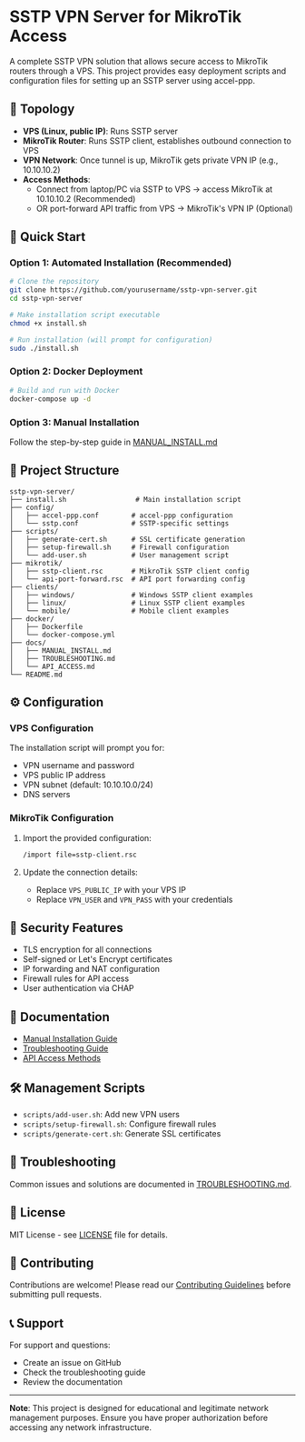# SSTP VPN Server for MikroTik Access

A complete SSTP VPN solution that allows secure access to MikroTik routers through a VPS. This project provides easy deployment scripts and configuration files for setting up an SSTP server using accel-ppp.

## 🔹 Topology

- **VPS (Linux, public IP)**: Runs SSTP server
- **MikroTik Router**: Runs SSTP client, establishes outbound connection to VPS
- **VPN Network**: Once tunnel is up, MikroTik gets private VPN IP (e.g., 10.10.10.2)
- **Access Methods**:
  - Connect from laptop/PC via SSTP to VPS → access MikroTik at 10.10.10.2 (Recommended)
  - OR port-forward API traffic from VPS → MikroTik's VPN IP (Optional)

## 🚀 Quick Start

### Option 1: Automated Installation (Recommended)

```bash
# Clone the repository
git clone https://github.com/yourusername/sstp-vpn-server.git
cd sstp-vpn-server

# Make installation script executable
chmod +x install.sh

# Run installation (will prompt for configuration)
sudo ./install.sh
```

### Option 2: Docker Deployment

```bash
# Build and run with Docker
docker-compose up -d
```

### Option 3: Manual Installation

Follow the step-by-step guide in [MANUAL_INSTALL.md](docs/MANUAL_INSTALL.md)

## 📁 Project Structure

```
sstp-vpn-server/
├── install.sh                 # Main installation script
├── config/
│   ├── accel-ppp.conf        # accel-ppp configuration
│   └── sstp.conf             # SSTP-specific settings
├── scripts/
│   ├── generate-cert.sh      # SSL certificate generation
│   ├── setup-firewall.sh     # Firewall configuration
│   └── add-user.sh           # User management script
├── mikrotik/
│   ├── sstp-client.rsc       # MikroTik SSTP client config
│   └── api-port-forward.rsc  # API port forwarding config
├── clients/
│   ├── windows/              # Windows SSTP client examples
│   ├── linux/                # Linux SSTP client examples
│   └── mobile/               # Mobile client examples
├── docker/
│   ├── Dockerfile
│   └── docker-compose.yml
├── docs/
│   ├── MANUAL_INSTALL.md
│   ├── TROUBLESHOOTING.md
│   └── API_ACCESS.md
└── README.md
```

## ⚙️ Configuration

### VPS Configuration

The installation script will prompt you for:
- VPN username and password
- VPS public IP address
- VPN subnet (default: 10.10.10.0/24)
- DNS servers

### MikroTik Configuration

1. Import the provided configuration:
   ```bash
   /import file=sstp-client.rsc
   ```

2. Update the connection details:
   - Replace `VPS_PUBLIC_IP` with your VPS IP
   - Replace `VPN_USER` and `VPN_PASS` with your credentials

## 🔐 Security Features

- TLS encryption for all connections
- Self-signed or Let's Encrypt certificates
- IP forwarding and NAT configuration
- Firewall rules for API access
- User authentication via CHAP

## 📖 Documentation

- [Manual Installation Guide](docs/MANUAL_INSTALL.md)
- [Troubleshooting Guide](docs/TROUBLESHOOTING.md)
- [API Access Methods](docs/API_ACCESS.md)

## 🛠️ Management Scripts

- `scripts/add-user.sh`: Add new VPN users
- `scripts/setup-firewall.sh`: Configure firewall rules
- `scripts/generate-cert.sh`: Generate SSL certificates

## 🔧 Troubleshooting

Common issues and solutions are documented in [TROUBLESHOOTING.md](docs/TROUBLESHOOTING.md).

## 📝 License

MIT License - see [LICENSE](LICENSE) file for details.

## 🤝 Contributing

Contributions are welcome! Please read our [Contributing Guidelines](CONTRIBUTING.md) before submitting pull requests.

## 📞 Support

For support and questions:
- Create an issue on GitHub
- Check the troubleshooting guide
- Review the documentation

---

**Note**: This project is designed for educational and legitimate network management purposes. Ensure you have proper authorization before accessing any network infrastructure.


